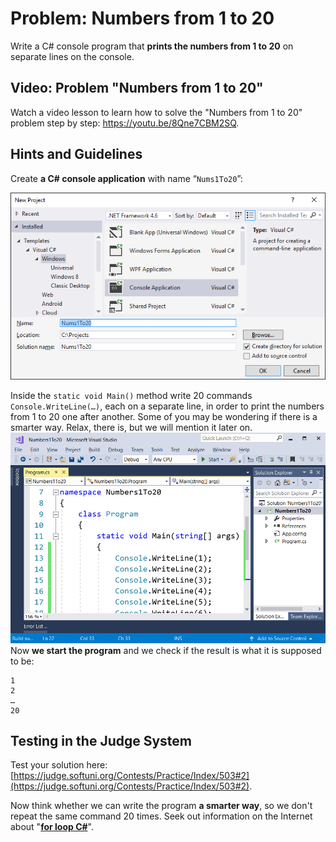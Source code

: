 # Problem: Numbers from 1 to 20

Write a C# console program that **prints the numbers from 1 to 20** on separate lines on the console.

## Video: Problem "Numbers from 1 to 20"

Watch a video lesson to learn how to solve the "Numbers from 1 to 20" problem step by step: https://youtu.be/8Qne7CBM2SQ.

## Hints and Guidelines

Create **a C# console application** with name “`Nums1To20`”:

![](../../../assets/chapter-1-images/03.Numbers-1-to-20-01.png)

Inside the `static void Main()` method write 20 commands `Console.WriteLine(…)`, each on a separate line, in order to print the numbers from 1 to 20 one after another. Some of you may be wondering if there is a smarter way. Relax, there is, but we will mention it later on.![](../../../assets/chapter-1-images/03.Numbers-1-to-20-02.png)Now **we start the program** and we check if the result is what it is supposed to be:

```
1
2
…
20
```

## Testing in the Judge System

Test your solution here: [https://judge.softuni.org/Contests/Practice/Index/503#2](https://judge.softuni.org/Contests/Practice/Index/503#2).

Now think whether we can write the program **a smarter way**, so we don't repeat the same command 20 times. Seek out information on the Internet about "[**for loop C#**](https://www.google.com/search?q=for+loop+C%23\&oq=for+loop+C%23)".
